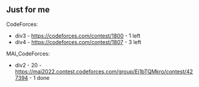 ## Just for me

CodeForces:
- div3 - https://codeforces.com/contest/1800 - 1 left
- div4 - https://codeforces.com/contest/1807 - 3 left

MAI_CodeForces:
- div2 - 20 - https://mai2022.contest.codeforces.com/group/Ej1bTQMkro/contest/427394 - 1 done
